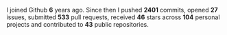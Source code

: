 
I joined Github **6** years ago. Since then I pushed **2401** commits, opened **27** issues, submitted **533** pull requests, received **46** stars across **104** personal projects and contributed to **43** public repositories.
